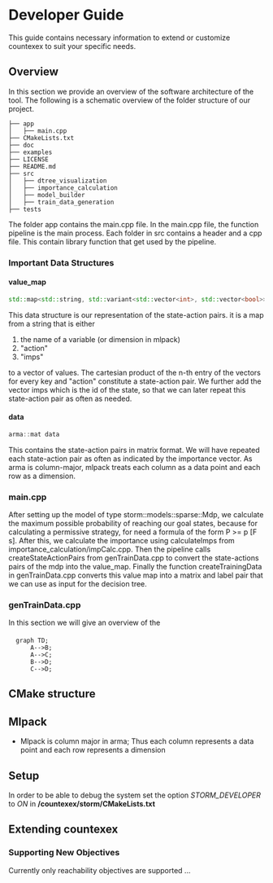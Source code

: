 # Developer Guide
This guide contains necessary information to extend or customize countexex to suit your specific needs.

## Overview
In this section we provide an overview of the software architecture of the tool.
The following is a schematic overview of the folder structure of our project.
```
├── app
│   ├── main.cpp
├── CMakeLists.txt
├── doc
├── examples
├── LICENSE
├── README.md
├── src
│   ├── dtree_visualization
│   ├── importance_calculation
│   ├── model_builder
│   ├── train_data_generation
├── tests

```

The folder app contains the main.cpp file.
In the main.cpp file, the function pipeline is the main process. 
Each folder in src contains a header and a cpp file.
This contain library function that get used by the pipeline.

### Important Data Structures
#### value_map
```cpp
std::map<std::string, std::variant<std::vector<int>, std::vector<bool>>> value_map
```
This data structure is our representation of the state-action pairs. 
it is a map from a string that is either 
1. the name of a variable (or dimension in mlpack)
2. "action"
3. "imps"

to a vector of values. 
The cartesian product of the n-th entry of the vectors for every key and "action" constitute a state-action pair.
We further add the vector imps which is the id of the state, so that we can later repeat this state-action pair as often as needed.
#### data
```cpp
arma::mat data
```
This contains the state-action pairs in matrix format. 
We will have repeated each state-action pair as often as indicated by the importance vector.
As arma is column-major, mlpack treats each column as a data point and each row as a dimension.

### main.cpp
After setting up the model of type storm::models::sparse::Mdp<double>, we calculate the maximum possible probability of reaching our goal states, because for calculating a permissive strategy, for need a formula of the form P >= p [F s].
After this, we calculate the importance using calculateImps from importance_calculation/impCalc.cpp.
Then the pipeline calls createStateActionPairs from genTrainData.cpp to convert the state-actions pairs of the mdp into the value_map.
Finally the function createTrainingData in genTrainData.cpp converts this value map into a matrix and label pair that we can use as input for the decision tree.

### genTrainData.cpp
In this section we will give an overview of the 
#### 

```mermaid
  graph TD;
      A-->B;
      A-->C;
      B-->D;
      C-->D;
```

## CMake structure

## Mlpack
- Mlpack is column major in arma; Thus each column represents a data point and each row represents a dimension
## Setup
In order to be able to debug the system set the option *STORM_DEVELOPER* to *ON* in **/countexex/storm/CMakeLists.txt**
## Extending countexex
### Supporting New Objectives
Currently only reachability objectives are supported ...